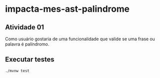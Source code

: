 # impacta-mes-ast-palindrome

## Atividade 01
Como usuário gostaria de uma funcionalidade que valide se uma frase ou palavra é
palíndromo.

## Executar testes
``./mvnw test``
